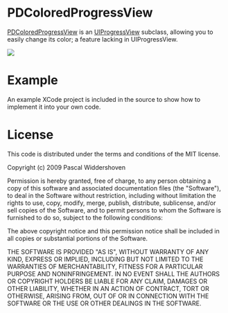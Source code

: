 PDColoredProgressView
=============

[PDColoredProgressView](http://pwiddershoven.nl/blog/2009/01/04/colored-uiprogressview.html) is an [UIProgressView](http://developer.apple.com/iphone/library/documentation/uikit/reference/UIProgressView_Class/Reference/Reference.html) subclass, allowing you to easily change its color; a feature lacking in UIProgressView.

[![](http://pwiddershoven.nl/media/img/PDColoredProgressView_small.png)](http://pwiddershoven.nl/media/img/PDColoredProgressView.png)

Example
=======
An example XCode project is included in the source to show how to implement it into your own code.

License
=======

This code is distributed under the terms and conditions of the MIT license. 

Copyright (c) 2009 Pascal Widdershoven

Permission is hereby granted, free of charge, to any person obtaining a copy of this software and associated documentation files (the "Software"), to deal in the Software without restriction, including without limitation the rights to use, copy, modify, merge, publish, distribute, sublicense, and/or sell copies of the Software, and to permit persons to whom the Software is furnished to do so, subject to the following conditions:

The above copyright notice and this permission notice shall be included in all copies or substantial portions of the Software.

THE SOFTWARE IS PROVIDED "AS IS", WITHOUT WARRANTY OF ANY KIND, EXPRESS OR IMPLIED, INCLUDING BUT NOT LIMITED TO THE WARRANTIES OF MERCHANTABILITY, FITNESS FOR A PARTICULAR PURPOSE AND NONINFRINGEMENT. IN NO EVENT SHALL THE AUTHORS OR COPYRIGHT HOLDERS BE LIABLE FOR ANY CLAIM, DAMAGES OR OTHER LIABILITY, WHETHER IN AN ACTION OF CONTRACT, TORT OR OTHERWISE, ARISING FROM, OUT OF OR IN CONNECTION WITH THE SOFTWARE OR THE USE OR OTHER DEALINGS IN THE SOFTWARE.